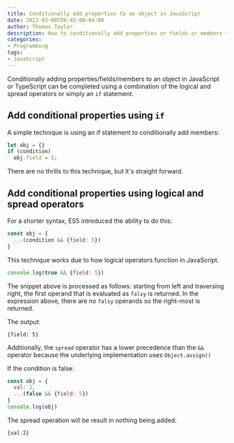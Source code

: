 ```yaml
---
title: Conditionally add properties to an object in JavaScript
date: 2023-03-08T08:45:00-04:00
author: Thomas Taylor
description: How to conditionally add properties or fields or members to an object in JavaScript or TypeScript
categories:
- Programming
tags:
- JavaScript
---
```


Conditionally adding properties/fields/members to an object in JavaScript or TypeScript can be completed using a combination of the logical and spread operators or simply an `if` statement.

## Add conditional properties using `if`

A simple technique is using an if statement to conditionally add members:

```javascript
let obj = {}
if (condition)
  obj.field = 5;
```

There are no thrills to this technique, but it's straight forward.

## Add conditional properties using logical and spread operators

For a shorter syntax, ES5 introduced the ability to do this:

```javascript
const obj = {
  ...(condition && {field: 5})
}
```

This technique works due to how logical operators function in JavaScript.

```javascript
console.log(true && {field: 5})
```

The snippet above is processed as follows: starting from left and traversing right, the first operand that is evaluated as `falsy` is returned. In the expression above, there are no `falsy` operands so the right-most is returned.

The output:

```text
{field: 5}
```

Additionally, the `spread` operator has a lower precedence than the `&&` operator because the underlying implementation uses `Object.assign()`

If the condition is false:

```javascript
const obj = {
  val: 2,
  ...(false && {field: 5})
}
console.log(obj)
```

The spread operation will be result in nothing being added.

```text
{val:2}
```
